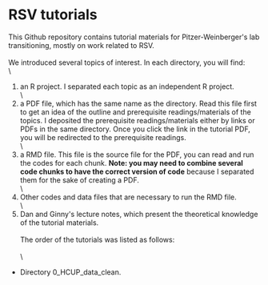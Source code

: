 # RSV tutorials
This Github repository contains tutorial materials for Pitzer-Weinberger's lab transitioning, mostly on work related to RSV.
\
\
We introduced several topics of interest. In each directory, you will find:
\
\
1. an R project. I separated each topic as an independent R project.
\
\
2. a PDF file, which has the same name as the directory. Read this file first to get an idea of the outline and prerequisite readings/materials of the topics. I deposited the prerequisite readings/materials either by links or PDFs in the same directory. Once you click the link in the tutorial PDF, you will be redirected to the prerequisite readings.
\
\
3. a RMD file. This file is the source file for the PDF, you can read and run the codes for each chunk. **Note: you may need to combine several code chunks to have the correct version of code** because I separated them for the sake of creating a PDF. 
\
\
4. Other codes and data files that are necessary to run the RMD file. 
\
\
5. Dan and Ginny's lecture notes, which present the theoretical knowledge of the tutorial materials. 
\
\
The order of the tutorials was listed as follows:  
\
\
- Directory 0_HCUP_data_clean. 
